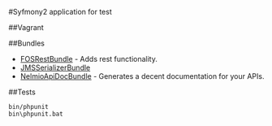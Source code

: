 #Syfmony2 application for test

##Vagrant

##Bundles
* [FOSRestBundle](https://github.com/FriendsOfSymfony/FOSRestBundle) - Adds rest functionality.
* [JMSSerializerBundle](https://github.com/schmittjoh/JMSSerializerBundle)
* [NelmioApiDocBundle](https://github.com/nelmio/NelmioApiDocBundle) - Generates a decent documentation for your APIs.

##Tests

```
bin/phpunit
bin\phpunit.bat
```

